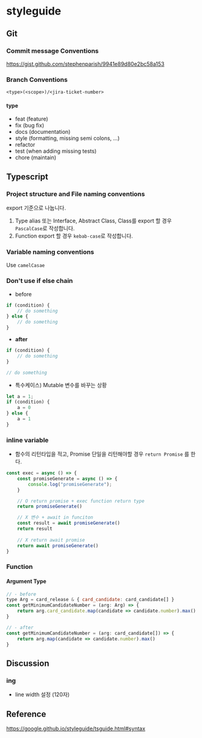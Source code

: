 # styleguide

## Git

### Commit message Conventions

<https://gist.github.com/stephenparish/9941e89d80e2bc58a153>

### Branch Conventions

`<type>(<scope>)/<jira-ticket-number>`

#### type

- feat (feature)
- fix (bug fix)
- docs (documentation)
- style (formatting, missing semi colons, …)
- refactor
- test (when adding missing tests)
- chore (maintain)

## Typescript

### Project structure and File naming conventions

export 기준으로 나눕니다.

1. Type alias 또는 Interface, Abstract Class, Class를 export 할 경우 `PascalCase`로 작성합니다.
2. Function export 할 경우 `kebab-case`로 작성합니다.

### Variable naming conventions

Use `camelCasae`

### Don't use if else chain

- before

```javascript
if (condition) {
    // do something
} else {
    // do something
}
```

- **after**

```javascript
if (condition) {
    // do something
}

// do something
```

- 특수케이스) Mutable 변수를 바꾸는 상황

```javascript
let a = 1;
if (condition) {
    a = 0
} else {
    a = 1
}
```

### inline variable

- 함수의 리턴타입을 적고, Promise 단일을 리턴해야할 경우 `return Promise` 를 한다.

```javascript
const exec = async () => {
    const promiseGenerate = async () => {
        console.log("promiseGenerate");
    }

    // O return promise + exec function return type
    return promiseGenerate()

    // X 변수 + await in funciton
    const result = await promiseGenerate()
    return result
 
    // X return await promise 
    return await promiseGenerate()
}
```

### Function

#### Argument Type

```javascript
// - before
type Arg = card_release & { card_candidate: card_candidate[] }
const getMinimumCandidateNumber = (arg: Arg) => {
    return arg.card_candidate.map(candidate => candidate.number).max()
}

// - after
const getMinimumCandidateNumber = (arg: card_candidate[]) => {
    return arg.map(candidate => candidate.number).max()
}

```

## Discussion

### ing

- line width 설정 (120자)

## Reference

<https://google.github.io/styleguide/tsguide.html#syntax>
